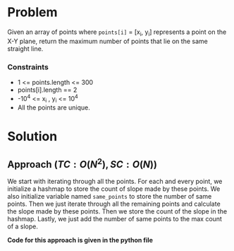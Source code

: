 # Problem
Given an array of points where `points[i]` = [x<sub>i</sub>, y<sub>i</sub>] represents a point on the X-Y plane, return the maximum number of points that lie on the same straight line.

### Constraints
- 1 <= points.length <= 300
- points[i].length == 2
- -10<sup>4</sup> <= x<sub>i</sub> , y<sub>i</sub> <= 10<sup>4</sup>
- All the points are unique.

# Solution
## Approach $(TC: O(N^2), SC: O(N))$
We start with iterating through all the points. For each and every point, we initialize a hashmap to store the count of slope made by these points. We also initialize variable named `same_points` to store the number of same points. Then we just iterate through all the remaining points and calculate the slope made by these points. Then we store the count of the slope in the hashmap. Lastly, we just add the number of same points to the max count of a slope. 

**Code for this approach is given in the python file**
